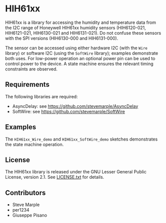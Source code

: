 HIH61xx
=======

HIH61xx is a library for accessing the humidity and temperature data
from the I2C range of Honeywell HIH61xx humidity sensors (HIH6120-021,
HIH6121-021, HIH6130-021 and HIH6131-021). Do not confuse these
sensors with the SPI versions (HIH6130-000 and HIH6131-000).

The sensor can be accessed using either hardware I2C (with the `Wire`
library) or software I2C (using the `SoftWire` library); examples
demonstrate both uses. For low-power operation an optional power pin
can be used to control power to the device. A state machine ensures
the relevant timing constraints are observed.


Requirements
------------

The following libraries are required:

* AsyncDelay: see https://github.com/stevemarple/AsyncDelay
* SoftWire: see https://github.com/stevemarple/SoftWire

Examples
--------

The `HIH61xx_Wire_demo` and `HIH61xx_SoftWire_demo` sketches demonstrates the state machine operation.

License
-------

The HIH61xx library is released under the GNU Lesser General Public
License, version 2.1. See [LICENSE.txt](LICENSE.txt) for details.

Contributors
------------

* Steve Marple
* per1234
* Giuseppe Pisano
